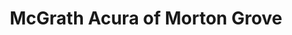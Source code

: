 ---
title: "McGrath Acura of Morton Grove"
url: /morton-grove/mcgrath-acura-of-morton-grove/
shop: car
---